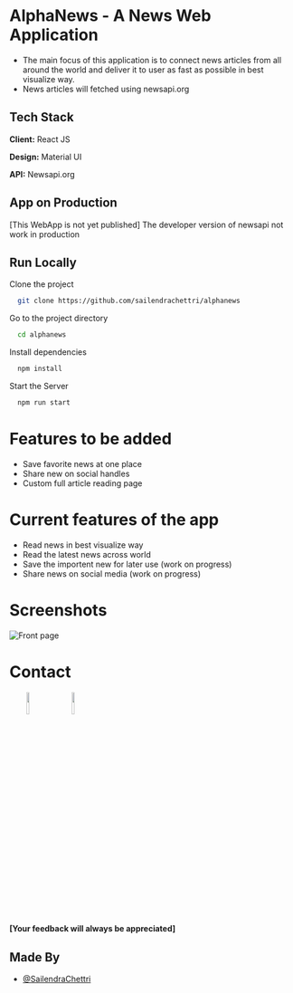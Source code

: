 
# AlphaNews - A News Web Application

- The main focus of this application is to connect news articles from all around the world and deliver it to user as fast as possible in best visualize way.
- News articles will fetched using newsapi.org
## Tech Stack

**Client:** React JS

**Design:** Material UI

**API:** Newsapi.org
  
## App on Production

[This WebApp is not yet published]
The developer version of newsapi not work in production

## Run Locally

Clone the project

```bash
  git clone https://github.com/sailendrachettri/alphanews
```

Go to the project directory

```bash 
  cd alphanews
```

Install dependencies

```bash
  npm install 
```

Start the Server

```bash
  npm run start
```

# Features to be added
- Save favorite news at one place
- Share new on social handles
- Custom full article reading page

# Current features of the app
- Read news in best visualize way
- Read the latest news across world
- Save the importent new for later use (work on progress)
- Share news on social media (work on progress)

# Screenshots
<p><img src="https://drive.google.com/uc?export=view&id=19eMbJ6R9JzirK3m-P9FtOxDdBcWe9_hj" alt="Front page"></p>

# Contact
<p><span style="margin-right: 30px;"></span><a href="https://www.linkedin.com/in/sailendrachettri/"><img target="_blank" src="https://cdn.jsdelivr.net/gh/devicons/devicon/icons/linkedin/linkedin-original.svg" style="width: 10%;"></a><span style="margin-right: 30px;"></span><a href="https://github.com/sailendrachettri/"><img target="_blank" src="https://cdn.jsdelivr.net/gh/devicons/devicon/icons/github/github-original.svg" style="width: 10%;"></a></p>

#### [Your feedback will always be appreciated]


## Made By
- [@SailendraChettri](https://github.com/sailendrachettri)
